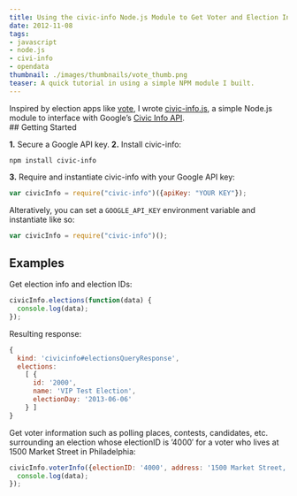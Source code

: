 ```yaml
---
title: Using the civic-info Node.js Module to Get Voter and Election Info
date: 2012-11-08
tags:
- javascript
- node.js
- civi-info
- opendata
thumbnail: ./images/thumbnails/vote_thumb.png
teaser: A quick tutorial in using a simple NPM module I built.
---
```


<p>Inspired by election apps like <a href="https://github.com/joannecheng/vote">vote</a>, I wrote <a href="http://github.com/mdb/civic-info.js">civic-info.js</a>, a simple Node.js module to interface with Google&#8217;s <a href="https://developers.google.com/civic-information">Civic Info API</a>.<br />
## Getting Started</h4>

<b>1.</b> Secure a Google API key.
<b>2.</b> Install civic-info:

```
npm install civic-info
```

<b>3.</b> Require and instantiate civic-info with your Google API key:

```javascript
var civicInfo = require("civic-info")({apiKey: "YOUR KEY"});
```

Alteratively, you can set a <code>GOOGLE\_API\_KEY</code> environment variable and instantiate like so:

```javascript
var civicInfo = require("civic-info")();
```

## Examples
Get election info and election IDs:

```javascript
civicInfo.elections(function(data) {
  console.log(data);
});
```

Resulting response:

```javascript
{
  kind: 'civicinfo#electionsQueryResponse',
  elections:
    [ {
      id: '2000',
      name: 'VIP Test Election',
      electionDay: '2013-06-06'
    } ]
}
```

Get voter information such as polling places, contests, candidates, etc. surrounding an election whose electionID is &#8217;4000&#8242; for a voter who lives at 1500 Market Street in Philadelphia:

```javascript
civicInfo.voterInfo({electionID: '4000', address: '1500 Market Street, Philadelphia, PA'}, function(data) {
  console.log(data);
});
```

